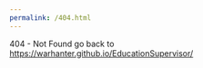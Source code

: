 ```yaml
---
permalink: /404.html
---
```

404 - Not Found 
go back to https://warhanter.github.io/EducationSupervisor/
